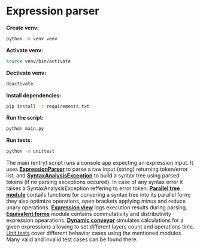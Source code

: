 # Expression parser

**Create venv:**
```bash
python -m venv venv
```

**Activate venv:**
```bash
source venv/bin/activate
```

**Dectivate venv:**
```bash
deactivate
```

**Install dependencies:**
```bash
pip install -r requirements.txt
```

**Run the script:**
```bash
python main.py
```

**Run tests:**
```bash
python -m unittest
```

The main (entry) script runs a console app expecting an expression input. It uses **[ExpressionParser](./expression_parser/parser/expression_parser.py)** to parse a raw input (string) returning token/error list, and **[SyntaxAnalysisException](./expression_parser/analyzer/syntax_analyzer.py)** to build a syntax tree using parsed tokens (if no parsing exceptions occured). In case of any syntax error it raises a SyntaxAnalysisException reffering to error token. **[Parallel tree module](./expression_parser/parallel_tree)** contails functions for convering a syntax tree into its parallel form; they also optimize operations, open brackets applying minus and reduce unary operations. **[Expression view](./expression_parser/tree_output/expression_view.py)** logs execution results during parsing. **[Equivalent forms](./expression_parser/equivalent_forms/)** module contains commutativity and distributivity expression opearations. **[Dynamic conveyor](./expression_parser/conveyor_simulation/dynamic.py)** simulates calculations for a given expressions allowing to set different layers count and operations time.
<br />
[Unit tests](./test) cover different behavior cases using the mentioned modules. Many valid and invalid test cases can be found there.
